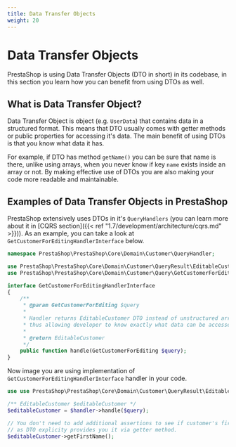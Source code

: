 ```yaml
---
title: Data Transfer Objects
weight: 20
---
```


# Data Transfer Objects

PrestaShop is using Data Transfer Objects (DTO in short) in its codebase, in this section you learn how you can benefit from using DTOs as well.

## What is Data Transfer Object?

Data Transfer Object is object (e.g. `UserData`) that contains data in a structured format. This means that DTO usually comes with getter methods or public properties for accessing it's data. The main benefit of using DTOs is that you know what data it has.

For example, if DTO has method `getName()` you can be sure that name is there, unlike using arrays, when you never know if key `name` exists inside an array or not. By making effective use of DTOs you are also making your code more readable and maintainable.

## Examples of Data Transfer Objects in PrestaShop

PrestaShop extensively uses DTOs in it's `QueryHandlers` (you can learn more about it in [CQRS section]({{< ref "1.7/development/architecture/cqrs.md" >}})). As an example, you can take a look at `GetCustomerForEditingHandlerInterface` below.

```php 
namespace PrestaShop\PrestaShop\Core\Domain\Customer\QueryHandler;

use PrestaShop\PrestaShop\Core\Domain\Customer\QueryResult\EditableCustomer;
use PrestaShop\PrestaShop\Core\Domain\Customer\Query\GetCustomerForEditing;

interface GetCustomerForEditingHandlerInterface
{
    /**
     * @param GetCustomerForEditing $query
     *
     * Handler returns EditableCustomer DTO instead of unstructured array,
     * thus allowing developer to know exactly what data can be accessed.
     *
     * @return EditableCustomer
     */
    public function handle(GetCustomerForEditing $query);
}
```

Now image you are using implementation of `GetCustomerForEditingHandlerInterface` handler in your code.

```php
use use PrestaShop\PrestaShop\Core\Domain\Customer\QueryResult\EditableCustomer;

/** EditableCustomer $editableCustomer */
$editableCustomer = $handler->handle($query);

// You don't need to add additional assertions to see if customer's first name exists
// as DTO explicity provides you it via getter method.
$editableCustomer->getFirstName();
```

